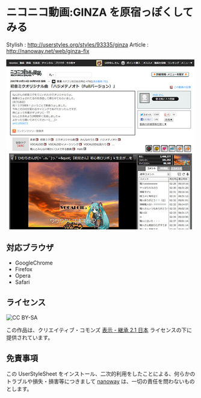 # ニコニコ動画:GINZA を原宿っぽくしてみる

Stylish : <http://userstyles.org/styles/93335/ginza>
Article : <http://nanoway.net/web/ginza-fix>

![thumbnail](nicovideo-after.jpg)

## 対応ブラウザ
- GoogleChrome
- Firefox
- Opera
- Safari

## ライセンス
![CC BY-SA](http://i.creativecommons.org/l/by-sa/3.0/88x31.png)

この作品は、クリエイティブ・コモンズ [表示 - 継承 2.1 日本](http://creativecommons.org/licenses/by-sa/2.1/jp/) ライセンスの下に提供されています。

## 免責事項
この UserStyleSheet をインストール、二次的利用をしたことによる、何らかのトラブルや損失・損害等につきまして [nanoway](http://nanoway.net) は、一切の責任を問わないものとします。
